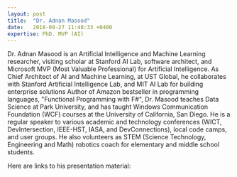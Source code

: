 ```yaml
---
layout: post
title:  "Dr. Adnan Masood"
date:   2018-09-27 11:48:33 +0400
expertise: PhD. MVP (AI)
---
```


Dr. Adnan Masood is an Artificial Intelligence and Machine Learning researcher, visiting scholar at Stanford AI Lab, software architect, and Microsoft MVP (Most Valuable Professional) for Artificial Intelligence. As Chief Architect of AI and Machine Learning, at UST Global, he collaborates with Stanford Artificial Intelligence Lab, and MIT AI Lab for building enterprise solutions Author of Amazon bestseller in programming languages, "Functional Programming with F#", Dr. Masood teaches Data Science at Park University, and has taught Windows Communication Foundation (WCF) courses at the University of California, San Diego. He is a regular speaker to various academic and technology conferences (WICT, DevIntersection, IEEE-HST, IASA, and DevConnections), local code camps, and user groups. He also volunteers as STEM (Science Technology, Engineering and Math) robotics coach for elementary and middle school students.

Here are links to his presentation material:


